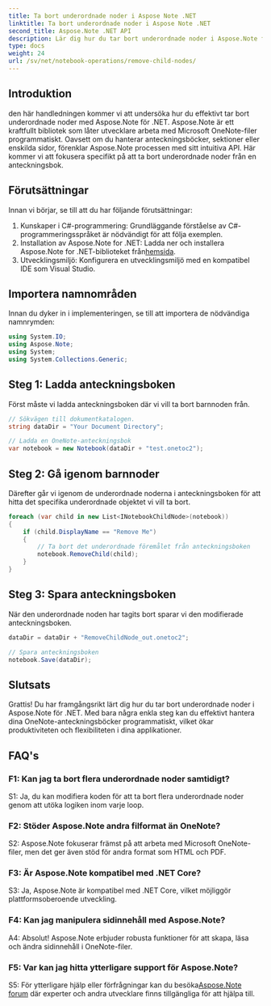 ```yaml
---
title: Ta bort underordnade noder i Aspose Note .NET
linktitle: Ta bort underordnade noder i Aspose Note .NET
second_title: Aspose.Note .NET API
description: Lär dig hur du tar bort underordnade noder i Aspose.Note för .NET utan ansträngning. Förenkla din OneNote-filhantering med denna steg-för-steg-guide.
type: docs
weight: 24
url: /sv/net/notebook-operations/remove-child-nodes/
---
```

## Introduktion

den här handledningen kommer vi att undersöka hur du effektivt tar bort underordnade noder med Aspose.Note för .NET. Aspose.Note är ett kraftfullt bibliotek som låter utvecklare arbeta med Microsoft OneNote-filer programmatiskt. Oavsett om du hanterar anteckningsböcker, sektioner eller enskilda sidor, förenklar Aspose.Note processen med sitt intuitiva API. Här kommer vi att fokusera specifikt på att ta bort underordnade noder från en anteckningsbok.

## Förutsättningar

Innan vi börjar, se till att du har följande förutsättningar:
1. Kunskaper i C#-programmering: Grundläggande förståelse av C#-programmeringsspråket är nödvändigt för att följa exemplen.
2.  Installation av Aspose.Note for .NET: Ladda ner och installera Aspose.Note for .NET-biblioteket från[hemsida](https://releases.aspose.com/note/net/).
3. Utvecklingsmiljö: Konfigurera en utvecklingsmiljö med en kompatibel IDE som Visual Studio.

## Importera namnområden

Innan du dyker in i implementeringen, se till att importera de nödvändiga namnrymden:

```csharp
using System.IO;
using Aspose.Note;
using System;
using System.Collections.Generic;
```

## Steg 1: Ladda anteckningsboken

Först måste vi ladda anteckningsboken där vi vill ta bort barnnoden från.

```csharp
// Sökvägen till dokumentkatalogen.
string dataDir = "Your Document Directory";

// Ladda en OneNote-anteckningsbok
var notebook = new Notebook(dataDir + "test.onetoc2");
```

## Steg 2: Gå igenom barnnoder

Därefter går vi igenom de underordnade noderna i anteckningsboken för att hitta det specifika underordnade objektet vi vill ta bort.

```csharp
foreach (var child in new List<INotebookChildNode>(notebook))
{
    if (child.DisplayName == "Remove Me")
    {
        // Ta bort det underordnade föremålet från anteckningsboken
        notebook.RemoveChild(child);
    }
}
```

## Steg 3: Spara anteckningsboken

När den underordnade noden har tagits bort sparar vi den modifierade anteckningsboken.

```csharp
dataDir = dataDir + "RemoveChildNode_out.onetoc2";

// Spara anteckningsboken
notebook.Save(dataDir);
```

## Slutsats

Grattis! Du har framgångsrikt lärt dig hur du tar bort underordnade noder i Aspose.Note för .NET. Med bara några enkla steg kan du effektivt hantera dina OneNote-anteckningsböcker programmatiskt, vilket ökar produktiviteten och flexibiliteten i dina applikationer.

## FAQ's

### F1: Kan jag ta bort flera underordnade noder samtidigt?

S1: Ja, du kan modifiera koden för att ta bort flera underordnade noder genom att utöka logiken inom varje loop.

### F2: Stöder Aspose.Note andra filformat än OneNote?

S2: Aspose.Note fokuserar främst på att arbeta med Microsoft OneNote-filer, men det ger även stöd för andra format som HTML och PDF.

### F3: Är Aspose.Note kompatibel med .NET Core?

S3: Ja, Aspose.Note är kompatibel med .NET Core, vilket möjliggör plattformsoberoende utveckling.

### F4: Kan jag manipulera sidinnehåll med Aspose.Note?

A4: Absolut! Aspose.Note erbjuder robusta funktioner för att skapa, läsa och ändra sidinnehåll i OneNote-filer.

### F5: Var kan jag hitta ytterligare support för Aspose.Note?

 S5: För ytterligare hjälp eller förfrågningar kan du besöka[Aspose.Note forum](https://forum.aspose.com/c/note/28) där experter och andra utvecklare finns tillgängliga för att hjälpa till.